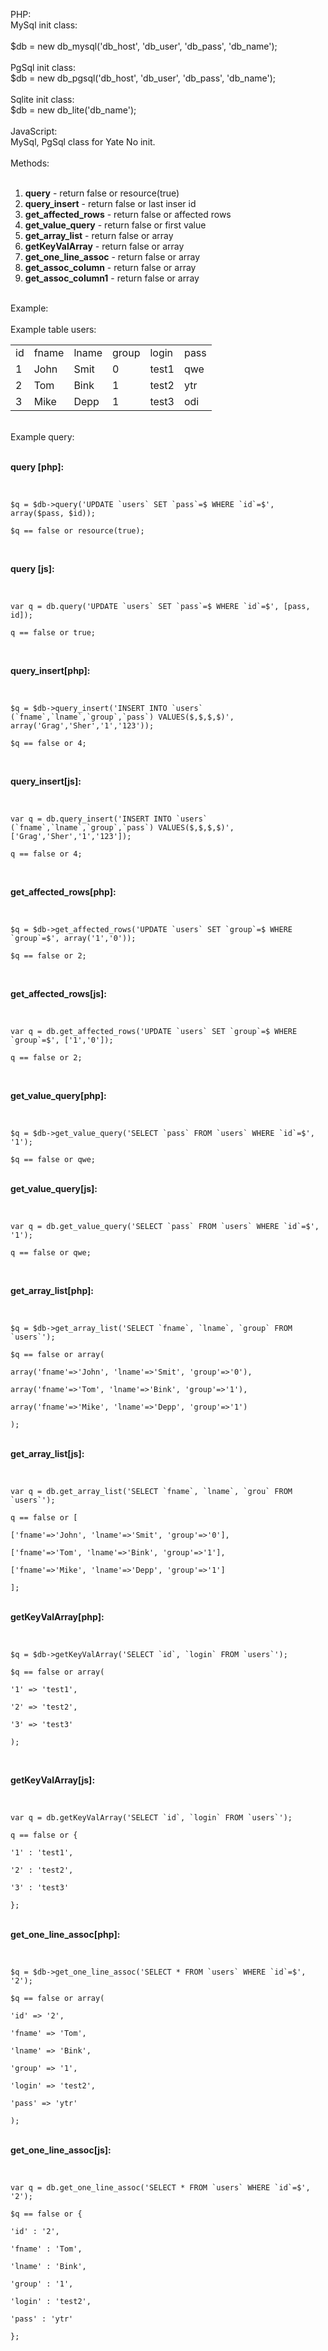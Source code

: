 PHP:<br />
MySql init class:<br />
<br />
$db = new db_mysql('db_host', 'db_user', 'db_pass', 'db_name');<br />
<br />
PgSql init class:<br />
$db = new db_pgsql('db_host', 'db_user', 'db_pass', 'db_name');<br />
<br />
Sqlite init class:<br />
$db = new db_lite('db_name');<br />
<br />
JavaScript:<br />
MySql, PgSql class for Yate No init.<br />
<br />
Methods:<br />
<br />
<ol>
<li><b>query</b> - return false or resource(true)</li>
<li><b>query_insert</b> - return false or last inser id</li>
<li><b>get_affected_rows</b> - return false or affected rows</li>
<li><b>get_value_query</b> - return false or first value</li>
<li><b>get_array_list</b> - return false or array</li>
<li><b>getKeyValArray</b> - return false or array</li>
<li><b>get_one_line_assoc</b> - return false or array</li>
<li><b>get_assoc_column</b> - return false or array</li>
<li><b>get_assoc_column1</b> - return false or array</li>
</ol>
<br />
Example:<br />
<br />
Example table users:<br />


<table>
  <tr>
    <td>id</td>
    <td>fname</td>
    <td>lname</td>
    <td>group</td>
    <td>login</td>
    <td>pass</td>
  </tr>
  <tr>
    <td>1</td>
    <td>John</td>
    <td>Smit</td>
    <td>0</td>
    <td>test1</td>
    <td>qwe</td>
  </tr>
  <tr>
    <td>2</td>
    <td>Tom</td>
    <td>Bink</td>
    <td>1</td>
    <td>test2</td>
    <td>ytr</td>
  </tr>
  <tr>
    <td>3</td>
    <td>Mike</td>
    <td>Depp</td>
    <td>1</td>
    <td>test3</td>
    <td>odi</td>
  </tr>
</table>
<br />
Example query:<br />
<br />

<b>query [php]:</b><br /><br />

<pre><code>
$q = $db->query('UPDATE `users` SET `pass`=$ WHERE `id`=$', array($pass, $id));<br />
$q == false or resource(true);
</code></pre>
<br />

<b>query [js]:</b><br /><br />

<pre><code>
var q = db.query('UPDATE `users` SET `pass`=$ WHERE `id`=$', [pass, id]);<br />
q == false or true;
</code></pre>
<br />

<b>query_insert[php]:</b><br /><br />
<pre><code>
$q = $db->query_insert('INSERT INTO `users` (`fname`,`lname`,`group`,`pass`) VALUES($,$,$,$)', array('Grag','Sher','1','123'));<br />
$q == false or 4;
</code></pre>
<br />

<b>query_insert[js]:</b><br /><br />
<pre><code>
var q = db.query_insert('INSERT INTO `users` (`fname`,`lname`,`group`,`pass`) VALUES($,$,$,$)', ['Grag','Sher','1','123']);<br />
q == false or 4;
</code></pre>
<br />

<b>get_affected_rows[php]:</b><br /><br />
<pre><code>
$q = $db->get_affected_rows('UPDATE `users` SET `group`=$ WHERE `group`=$', array('1','0'));<br />
$q == false or 2;
</code></pre>
<br />

<b>get_affected_rows[js]:</b><br /><br />
<pre><code>
var q = db.get_affected_rows('UPDATE `users` SET `group`=$ WHERE `group`=$', ['1','0']);<br />
q == false or 2;
</code></pre>
<br />

<b>get_value_query[php]:</b><br /><br />
<pre><code>
$q = $db->get_value_query('SELECT `pass` FROM `users` WHERE `id`=$', '1');<br />
$q == false or qwe;
</code></pre>

<br />
<b>get_value_query[js]:</b><br /><br />
<pre><code>
var q = db.get_value_query('SELECT `pass` FROM `users` WHERE `id`=$', '1');<br />
q == false or qwe;
</code></pre>
<br />

<b>get_array_list[php]:</b><br /><br />
<pre><code>
$q = $db->get_array_list('SELECT `fname`, `lname`, `group` FROM `users`');<br />
$q == false or array(<br />
array('fname'=>'John', 'lname'=>'Smit', 'group'=>'0'),<br />
array('fname'=>'Tom', 'lname'=>'Bink', 'group'=>'1'),<br />
array('fname'=>'Mike', 'lname'=>'Depp', 'group'=>'1')<br />
);
</code></pre>

<br />
<b>get_array_list[js]:</b><br /><br />
<pre><code>
var q = db.get_array_list('SELECT `fname`, `lname`, `grou` FROM `users`');<br />
q == false or [<br />
['fname'=>'John', 'lname'=>'Smit', 'group'=>'0'],<br />
['fname'=>'Tom', 'lname'=>'Bink', 'group'=>'1'],<br />
['fname'=>'Mike', 'lname'=>'Depp', 'group'=>'1']<br />
];
</code></pre>

<br />
<b>getKeyValArray[php]:</b><br /><br />
<pre><code>
$q = $db->getKeyValArray('SELECT `id`, `login` FROM `users`');<br />
$q == false or array(<br />
'1' => 'test1',<br />
'2' => 'test2',<br />
'3' => 'test3'<br />
);
</code></pre>
<br />

<b>getKeyValArray[js]:</b><br />
<br />
<pre><code>
var q = db.getKeyValArray('SELECT `id`, `login` FROM `users`');<br />
q == false or {<br />
'1' : 'test1',<br />
'2' : 'test2',<br />
'3' : 'test3'<br />
};
</code></pre>
<br />
<b>get_one_line_assoc[php]:</b><br /><br />
<pre><code>
$q = $db->get_one_line_assoc('SELECT * FROM `users` WHERE `id`=$', '2');<br />
$q == false or array(<br />
'id' => '2',<br />
'fname' => 'Tom',<br />
'lname' => 'Bink',<br />
'group' => '1',<br />
'login' => 'test2',<br />
'pass' => 'ytr'<br />
);
</code></pre>
<br />
<b>get_one_line_assoc[js]:</b><br />
<br />
<pre><code>
var q = db.get_one_line_assoc('SELECT * FROM `users` WHERE `id`=$', '2');<br />
$q == false or {<br />
'id' : '2',<br />
'fname' : 'Tom',<br />
'lname' : 'Bink',<br />
'group' : '1',<br />
'login' : 'test2',<br />
'pass' : 'ytr'<br />
};
</code></pre>

